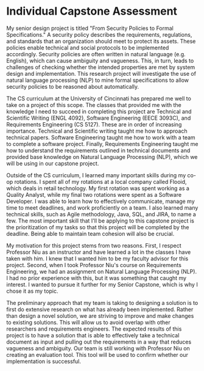 # Individual Capstone Assessment
My senior design project is titled "From Security Policies to Formal Specifications." A security policy describes the requirements, regulations, and standards that an organization should meet to protect its assets. These policies enable technical and social protocols to be implemented accordingly. Security policies are often written in natural language (e.g. English), which can cause ambiguity and vagueness. This, in turn, leads to challenges of checking whether the intended properties are met by system design and implementation. This research project will investigate the use of natural language processing (NLP) to mine formal specifications to allow security policies to be reasoned about automatically. 

The CS curriculum at the University of Cincinnati has prepared me well to take on a project of this scope. The classes that provided me with the knowledge I need to succeed in completing this project are Technical and Scientific Writing (ENGL 4092), Software Engineering (EECE 3093C), and Requirements Engineering (CS 5127). These are in order of increasing importance. Technical and Scientific writing taught me how to approach technical papers. Software Engineering taught me how to work with a team to complete a software project. Finally, Requirements Engineering taught me how to understand the requirements outlined in technical documents and provided base knowledge on Natural Language Processing (NLP), which we will be using in our capstone project.  

Outside of the CS curriculum, I learned many important skills during my co-op rotations. I spent all of my rotations at a local company called Flooid, which deals in retail technology. My first rotation was spent working as a Quality Analyst, while my final two rotations were spent as a Software Developer. I was able to learn how to effectively communicate, manage my time to meet deadlines, and work proficiently on a team. I also learned many technical skills, such as Agile methodology, Java, SQL, and JIRA, to name a few. The most important skill that I'll be applying to this capstone project is the prioritization of my tasks so that this project will be completed by the deadline. Being able to maintain team cohesion will also be crucial.  

My motivation for this project stems from two reasons. First, I respect Professor Niu as an instructor and have learned a lot in the classes I have taken with him. I knew that I wanted him to be my faculty advisor for this project. Second, when I took Professor Niu's course on Requirements Engineering, we had an assignment on Natural Language Processing (NLP). I had no prior experience with this, but it was something that caught my interest. I wanted to pursue it further for my Senior Capstone, which is why I chose it as my topic.

The preliminary approach that my team is taking to designing a solution is to first do extensive research on what has already been implemented. Rather than design a novel solution, we are striving to improve and make changes to existing solutions. This will allow us to avoid overlap with other researchers and requirements engineers. The expected results of this project is to have a solution that is able to effectively take a technical document as input and pulling out the requirements in a way that reduces vagueness and ambiguity. Our team is still working with Professor Niu on creating an evaluation tool. This tool will be used to confirm whether our implementation is successful.